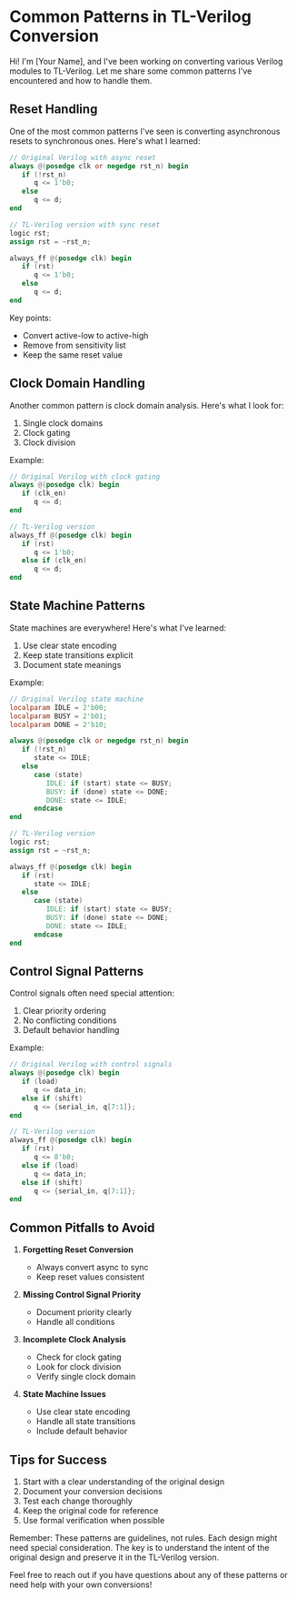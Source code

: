 # Common Patterns in TL-Verilog Conversion

Hi! I'm [Your Name], and I've been working on converting various Verilog modules to TL-Verilog. Let me share some common patterns I've encountered and how to handle them.

## Reset Handling

One of the most common patterns I've seen is converting asynchronous resets to synchronous ones. Here's what I learned:

```verilog
// Original Verilog with async reset
always @(posedge clk or negedge rst_n) begin
   if (!rst_n)
      q <= 1'b0;
   else
      q <= d;
end

// TL-Verilog version with sync reset
logic rst;
assign rst = ~rst_n;

always_ff @(posedge clk) begin
   if (rst)
      q <= 1'b0;
   else
      q <= d;
end
```

Key points:
- Convert active-low to active-high
- Remove from sensitivity list
- Keep the same reset value

## Clock Domain Handling

Another common pattern is clock domain analysis. Here's what I look for:

1. Single clock domains
2. Clock gating
3. Clock division

Example:
```verilog
// Original Verilog with clock gating
always @(posedge clk) begin
   if (clk_en)
      q <= d;
end

// TL-Verilog version
always_ff @(posedge clk) begin
   if (rst)
      q <= 1'b0;
   else if (clk_en)
      q <= d;
end
```

## State Machine Patterns

State machines are everywhere! Here's what I've learned:

1. Use clear state encoding
2. Keep state transitions explicit
3. Document state meanings

Example:
```verilog
// Original Verilog state machine
localparam IDLE = 2'b00;
localparam BUSY = 2'b01;
localparam DONE = 2'b10;

always @(posedge clk or negedge rst_n) begin
   if (!rst_n)
      state <= IDLE;
   else
      case (state)
         IDLE: if (start) state <= BUSY;
         BUSY: if (done) state <= DONE;
         DONE: state <= IDLE;
      endcase
end

// TL-Verilog version
logic rst;
assign rst = ~rst_n;

always_ff @(posedge clk) begin
   if (rst)
      state <= IDLE;
   else
      case (state)
         IDLE: if (start) state <= BUSY;
         BUSY: if (done) state <= DONE;
         DONE: state <= IDLE;
      endcase
end
```

## Control Signal Patterns

Control signals often need special attention:

1. Clear priority ordering
2. No conflicting conditions
3. Default behavior handling

Example:
```verilog
// Original Verilog with control signals
always @(posedge clk) begin
   if (load)
      q <= data_in;
   else if (shift)
      q <= {serial_in, q[7:1]};
end

// TL-Verilog version
always_ff @(posedge clk) begin
   if (rst)
      q <= 8'b0;
   else if (load)
      q <= data_in;
   else if (shift)
      q <= {serial_in, q[7:1]};
end
```

## Common Pitfalls to Avoid

1. **Forgetting Reset Conversion**
   - Always convert async to sync
   - Keep reset values consistent

2. **Missing Control Signal Priority**
   - Document priority clearly
   - Handle all conditions

3. **Incomplete Clock Analysis**
   - Check for clock gating
   - Look for clock division
   - Verify single clock domain

4. **State Machine Issues**
   - Use clear state encoding
   - Handle all state transitions
   - Include default behavior

## Tips for Success

1. Start with a clear understanding of the original design
2. Document your conversion decisions
3. Test each change thoroughly
4. Keep the original code for reference
5. Use formal verification when possible

Remember: These patterns are guidelines, not rules. Each design might need special consideration. The key is to understand the intent of the original design and preserve it in the TL-Verilog version.

Feel free to reach out if you have questions about any of these patterns or need help with your own conversions! 